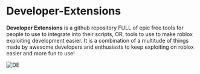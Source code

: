 # Developer-Extensions

**Developer Extensions** is a github repository FULL of epic free tools for people to use to integrate into their scripts, OR, tools to use to make roblox exploiting development easier. It is a combination of a multitude of things made by awesome developers and enthusiasts to keep exploiting on roblox easier and more fun to use!


  ![DE](https://user-images.githubusercontent.com/66447151/122619986-6af36400-d057-11eb-930c-fa3a940c70af.png)
